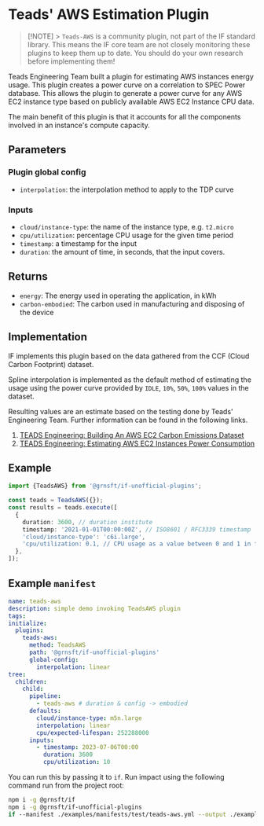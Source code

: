 # Teads' AWS Estimation Plugin

> [!NOTE] > `Teads-AWS` is a community plugin, not part of the IF standard library. This means the IF core team are not closely monitoring these plugins to keep them up to date. You should do your own research before implementing them!

Teads Engineering Team built a plugin for estimating AWS instances energy usage. This plugin creates a power curve on a correlation to SPEC Power database. This allows the plugin to generate a power curve for any AWS EC2 instance type based on publicly available AWS EC2 Instance CPU data.

The main benefit of this plugin is that it accounts for all the components involved in an instance's compute capacity.

## Parameters

### Plugin global config

- `interpolation`: the interpolation method to apply to the TDP curve

### Inputs

- `cloud/instance-type`: the name of the instance type, e.g. `t2.micro`
- `cpu/utilization`: percentage CPU usage for the given time period
- `timestamp`: a timestamp for the input
- `duration`: the amount of time, in seconds, that the input covers.

## Returns

- `energy`: The energy used in operating the application, in kWh
- `carbon-embodied`: The carbon used in manufacturing and disposing of the device

## Implementation

IF implements this plugin based on the data gathered from the CCF (Cloud Carbon Footprint) dataset.

Spline interpolation is implemented as the default method of estimating the usage using the power curve provided by `IDLE`, `10%`, `50%`, `100%` values in the dataset.

Resulting values are an estimate based on the testing done by Teads' Engineering Team. Further information can be found in the following links.

1. [TEADS Engineering: Building An AWS EC2 Carbon Emissions Dataset](https://medium.com/teads-engineering/building-an-aws-ec2-carbon-emissions-dataset-3f0fd76c98ac)
2. [TEADS Engineering: Estimating AWS EC2 Instances Power Consumption](https://medium.com/teads-engineering/estimating-aws-ec2-instances-power-consumption-c9745e347959)

## Example

```typescript
import {TeadsAWS} from '@grnsft/if-unofficial-plugins';

const teads = TeadsAWS({});
const results = teads.execute([
  {
    duration: 3600, // duration institute
    timestamp: '2021-01-01T00:00:00Z', // ISO8601 / RFC3339 timestamp
    'cloud/instance-type': 'c6i.large',
    'cpu/utilization: 0.1, // CPU usage as a value between 0 and 1 in floating point number
  },
]);
```

## Example `manifest`

```yaml
name: teads-aws
description: simple demo invoking TeadsAWS plugin
tags:
initialize:
  plugins:
    teads-aws:
      method: TeadsAWS
      path: '@grnsft/if-unofficial-plugins'
      global-config:
        interpolation: linear
tree:
  children:
    child:
      pipeline:
        - teads-aws # duration & config -> embodied
      defaults:
        cloud/instance-type: m5n.large
        interpolation: linear
        cpu/expected-lifespan: 252288000
      inputs:
        - timestamp: 2023-07-06T00:00
          duration: 3600
          cpu/utilization: 10
```

You can run this by passing it to `if`. Run impact using the following command run from the project root:

```sh
npm i -g @grnsft/if
npm i -g @grnsft/if-unofficial-plugins
if --manifest ./examples/manifests/test/teads-aws.yml --output ./examples/outputs/teads-aws.yml
```
